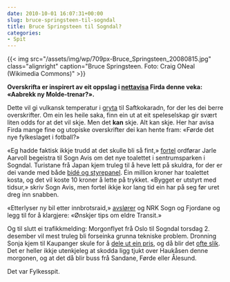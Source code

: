 ```yaml
---
date: 2010-10-01 16:07:31+00:00
slug: bruce-springsteen-til-sogndal
title: Bruce Springsteen til Sogndal?
categories:
- Spit
---
```

{{< img src="/assets/img/wp/709px-Bruce_Springsteen_20080815.jpg" class="alignright" caption="Bruce Springsteen. Foto: Craig ONeal (Wikimedia Commons)" >}}

**Overskrifta er inspirert av eit oppslag i [nettavisa](http://www.firda.no/sporten/fotball/article5331633.ece) Firda denne veka: «Aabrekk ny Molde-trenar?».**

<!--more-->

Dette vil gi vulkansk temperatur i [gryta](http://saftkokaradn.com/forum/) til Saftkokaradn, for der les dei berre overskrifter. Om ein les heile saka, finn ein ut at eit speleselskap gir svært liten odds for at det vil skje. Men det **kan** skje. Alt kan skje. Her har avisa Firda mange fine og utopiske overskrifter dei kan hente fram: «Førde det nye fylkeslaget i fotball?»

«Eg hadde faktisk ikkje trudd at det skulle bli så fint,» [fortel](http://http://www.sognavis.no/lokale_nyhende/article5330126.ece) ordførar Jarle Aarvoll begeistra til Sogn Avis om det nye toalettet i sentrumsparken i Sogndal. Turistane frå Japan kjem truleg til å heve lett på skuldra, for der er dei vande med både [bidé og styrepanel](http://bepsays.com/2010/07/hotelleigar-og-toalettvaskar/). Éin million kroner har toalettet kosta, og det vil koste 10 kroner å lette på trykket. «Bygget er utstyrt med tidsur,» skriv Sogn Avis, men fortel ikkje kor lang tid ein har på seg før uret dreg inn snabben.

«Etterlyser ny bil etter innbrotsraid,» [avslører](http://nrk.no/nyheter/distrikt/nrk_sogn_og_fjordane/1.7317217) og NRK Sogn og Fjordane og legg til for å klargjere: «Ønskjer tips om eldre Transit.»

Og til slutt ei trafikkmelding: Morgonflyet frå Oslo til Sogndal torsdag 2. desember vil mest truleg bli forseinka grunna tekniske problem. Dronning Sonja kjem til Kaupanger skule for å [dele ut ein pris](http://nrk.no/nyheter/distrikt/nrk_sogn_og_fjordane/1.7316931), og då blir det [ofte slik](http://bepsays.com/2010/09/kongeleg-flyfiasko/). Det er heller ikkje utenkjeleg at skodda ligg tjukt over Haukåsen denne morgonen, og at det då blir buss frå Sandane, Førde eller Ålesund.

Det var Fylkesspit.
